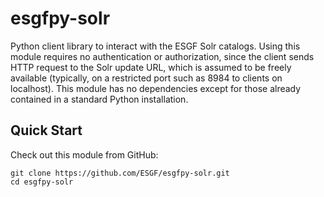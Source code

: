 # esgfpy-solr
Python client library to interact with the ESGF Solr catalogs.
Using this module requires no authentication or authorization, since the client sends HTTP request to the Solr update URL, which is
assumed to be freely available (typically, on a restricted port such as 8984 to clients on localhost).
This module has no dependencies except for those already contained in a standard Python installation.

## Quick Start

Check out this module from GitHub:
```shell
git clone https://github.com/ESGF/esgfpy-solr.git
cd esgfpy-solr
```
